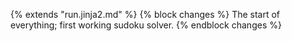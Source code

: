{% extends "run.jinja2.md" %}
{% block changes %}
The start of everything; first working sudoku solver.
{% endblock changes %}

